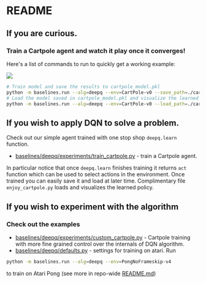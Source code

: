 # README

## If you are curious.

### Train a Cartpole agent and watch it play once it converges!

Here's a list of commands to run to quickly get a working example:

![](../.gitbook/assets/cartpole.gif)

```bash
# Train model and save the results to cartpole_model.pkl
python -m baselines.run --alg=deepq --env=CartPole-v0 --save_path=./cartpole_model.pkl --num_timesteps=1e5
# Load the model saved in cartpole_model.pkl and visualize the learned policy
python -m baselines.run --alg=deepq --env=CartPole-v0 --load_path=./cartpole_model.pkl --num_timesteps=0 --play
```

## If you wish to apply DQN to solve a problem.

Check out our simple agent trained with one stop shop `deepq.learn` function.

* [baselines/deepq/experiments/train\_cartpole.py](https://github.com/hyunyoung86/test_openai/tree/ea25b9e8b234e6ee1bca43083f8f3cf974143998/baselines/deepq/experiments/train_cartpole.py) - train a Cartpole agent.

In particular notice that once `deepq.learn` finishes training it returns `act` function which can be used to select actions in the environment. Once trained you can easily save it and load at later time. Complimentary file `enjoy_cartpole.py` loads and visualizes the learned policy.

## If you wish to experiment with the algorithm

### Check out the examples

* [baselines/deepq/experiments/custom\_cartpole.py](https://github.com/hyunyoung86/test_openai/tree/ea25b9e8b234e6ee1bca43083f8f3cf974143998/baselines/deepq/experiments/custom_cartpole.py) - Cartpole training with more fine grained control over the internals of DQN algorithm.
* [baselines/deepq/defaults.py](https://github.com/hyunyoung86/test_openai/tree/ea25b9e8b234e6ee1bca43083f8f3cf974143998/baselines/deepq/defaults.py) - settings for training on atari. Run 

```bash
python -m baselines.run --alg=deepq --env=PongNoFrameskip-v4
```

to train on Atari Pong \(see more in repo-wide [README.md](../#training-models)\)

